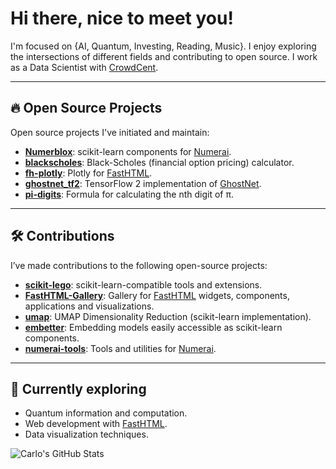 # Hi there, nice to meet you!

I'm focused on {AI, Quantum, Investing, Reading, Music}. I enjoy exploring the intersections of different fields and contributing to open source. I work as a Data Scientist with [CrowdCent](https://crowdcent.com).

---

## 🔥 Open Source Projects
Open source projects I've initiated and maintain:

- **[Numerblox](https://github.com/crowdcent/numerblox)**: scikit-learn components for [Numerai](https://numer.ai).
- **[blackscholes](https://github.com/carlolepelaars/blackscholes)**: Black-Scholes (financial option pricing) calculator.
- **[fh-plotly](https://github.com/carlolepelaars/fh-plotly)**: Plotly for [FastHTML](https://fastht.ml).
- **[ghostnet_tf2](https://github.com/carlolepelaars/ghostnet_tf2)**: TensorFlow 2 implementation of [GhostNet](https://arxiv.org/abs/1911.11907).
- **[pi-digits](https://github.com/carlolepelaars/pi-digits)**: Formula for calculating the nth digit of π.

---

## 🛠️ Contributions
I’ve made contributions to the following open-source projects:

- **[scikit-lego](https://github.com/koaning/scikit-lego)**: scikit-learn-compatible tools and extensions.
- **[FastHTML-Gallery](https://github.com/carlolepelaars/FastHTML-Gallery)**: Gallery for [FastHTML](https://fastht.ml) widgets, components, applications and visualizations.
- **[umap](https://github.com/lmcinnes/umap)**: UMAP Dimensionality Reduction (scikit-learn implementation).
- **[embetter](https://github.com/koaning/embetter)**: Embedding models easily accessible as scikit-learn components.
- **[numerai-tools](https://github.com/numerai/numerai-tools)**: Tools and utilities for [Numerai](https://numer.ai).
  
---

## 🌱 Currently exploring
- Quantum information and computation.
- Web development with [FastHTML](https://fastht.ml).
- Data visualization techniques.

![Carlo's GitHub Stats](https://github-readme-stats.vercel.app/api?username=carlolepelaars&show_icons=true)
